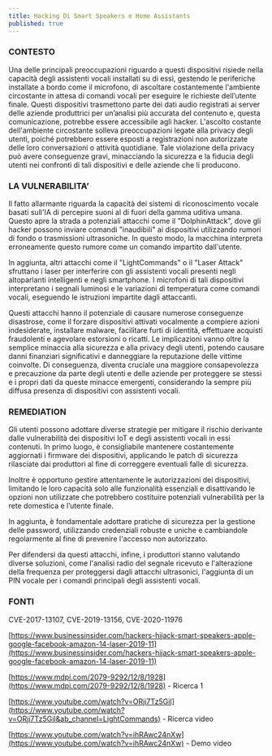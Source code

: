 ```yaml
---
title: Hacking Di Smart Speakers e Home Assistants
published: true
---
```


### CONTESTO

Una delle principali preoccupazioni riguardo a questi dispositivi risiede nella capacità degli assistenti vocali installati su di essi, gestendo le periferiche installate a bordo come il microfono, di ascoltare costantemente l'ambiente circostante in attesa di comandi vocali per eseguire le richieste dell’utente finale. Questi dispositivi trasmettono parte dei dati audio registrati ai server delle aziende produttrici per un’analisi più accurata del contenuto e, questa comunicazione, potrebbe essere accessibile agli hacker. L'ascolto costante dell'ambiente circostante solleva preoccupazioni legate alla privacy degli utenti, poiché potrebbero essere esposti a registrazioni non autorizzate delle loro conversazioni o attività quotidiane. Tale violazione della privacy può avere conseguenze gravi, minacciando la sicurezza e la fiducia degli utenti nei confronti di tali dispositivi e delle aziende che li producono.

### LA VULNERABILITA’

Il fatto allarmante riguarda la capacità dei sistemi di riconoscimento vocale basati sull'IA di percepire suoni al di fuori della gamma uditiva umana. Questo apre la strada a potenziali attacchi come il "DolphinAttack", dove gli hacker possono inviare comandi "inaudibili" ai dispositivi utilizzando rumori di fondo o trasmissioni ultrasoniche. In questo modo, la macchina interpreta erroneamente questo rumore come un comando impartito dall'utente.

In aggiunta, altri attacchi come il "LightCommands" o il "Laser Attack" sfruttano i laser per interferire con gli assistenti vocali presenti negli altoparlanti intelligenti e negli smartphone. I microfoni di tali dispositivi interpretano i segnali luminosi e le variazioni di temperatura come comandi vocali, eseguendo le istruzioni impartite dagli attaccanti.

Questi attacchi hanno il potenziale di causare numerose conseguenze disastrose, come il forzare dispositivi attivati vocalmente a compiere azioni indesiderate, installare malware, facilitare furti di identità, effettuare acquisti fraudolenti e agevolare estorsioni o ricatti. Le implicazioni vanno oltre la semplice minaccia alla sicurezza e alla privacy degli utenti, potendo causare danni finanziari significativi e danneggiare la reputazione delle vittime coinvolte. Di conseguenza, diventa cruciale una maggiore consapevolezza e precauzione da parte degli utenti e delle aziende per proteggere se stessi e i propri dati da queste minacce emergenti, considerando la sempre più diffusa presenza di dispositivi con assistenti vocali.

### REMEDIATION

Gli utenti possono adottare diverse strategie per mitigare il rischio derivante dalle vulnerabilità dei dispositivi IoT e degli assistenti vocali in essi contenuti. In primo luogo, è consigliabile mantenere costantemente aggiornati i firmware dei dispositivi, applicando le patch di sicurezza rilasciate dai produttori al fine di correggere eventuali falle di sicurezza.

Inoltre è opportuno gestire attentamente le autorizzazioni dei dispositivi, limitando le loro capacità solo alle funzionalità essenziali e disattivando le opzioni non utilizzate che potrebbero costituire potenziali vulnerabilità per la rete domestica e l’utente finale.

In aggiunta, è fondamentale adottare pratiche di sicurezza per la gestione delle password, utilizzando credenziali robuste e uniche e cambiandole regolarmente al fine di prevenire l'accesso non autorizzato.

Per difendersi da questi attacchi, infine, i produttori stanno valutando diverse soluzioni, come l'analisi radio del segnale ricevuto e l'alterazione della frequenza per proteggersi dagli attacchi ultrasonici, l'aggiunta di un PIN vocale per i comandi principali degli assistenti vocali.

### FONTI

CVE-2017-13107, CVE-2019-13156, CVE-2020-11976

[https://www.businessinsider.com/hackers-hijack-smart-speakers-apple-google-facebook-amazon-14-laser-2019-11](https://www.businessinsider.com/hackers-hijack-smart-speakers-apple-google-facebook-amazon-14-laser-2019-11)

[https://www.mdpi.com/2079-9292/12/8/1928](https://www.mdpi.com/2079-9292/12/8/1928) - Ricerca 1 

[https://www.youtube.com/watch?v=ORji7Tz5GiI](https://www.youtube.com/watch?v=ORji7Tz5GiI&ab_channel=LightCommands) - Ricerca video

[https://www.youtube.com/watch?v=ihRAwc24nXw](https://www.youtube.com/watch?v=ihRAwc24nXw) - Demo video
